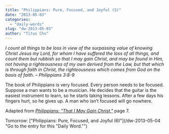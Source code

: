 ```yaml
---
title: "Philippians: Pure, Focused, and Joyful (5)"
date: "2013-05-03"
categories: 
  - "daily-words"
slug: "dw-2013-05-03"
author: "Titus Chu"
---
```


_I count all things to be loss in view of the surpassing value of knowing Christ Jesus my Lord, for whom I have suffered the loss of all things, and count them but rubbish so that I may gain Christ, and may be found in Him, not having a righteousness of my own derived from the Law, but that which is through faith in Christ, the righteousness which comes from God on the basis of faith._ _– Philippians 3:8-9_

The book of Philippians is very focused. Every person needs to be focused. Suppose a man wants to be a musician. He decides that the guitar is the easiest instrument to learn, so he starts taking lessons. After a few days his fingers hurt, so he gives up. A man who isn’t focused will go nowhere.

Adapted from _[Philippians: "That I May Gain Christ,"](/book-philippians "Go to the listing for this book.")_ page 7.

Tomorrow: ["Philippians: Pure, Focused, and Joyful (6)"](/dw-2013-05-04 "Go to the entry for this "Daily Word."")
